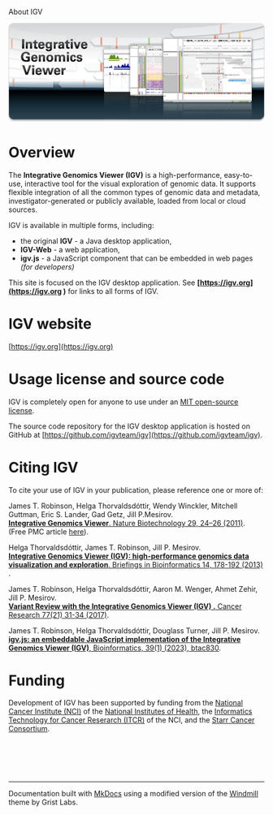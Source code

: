 
<!---
The page title should not go in the menu
-->
<p class="page-title"> About IGV </p>

![IGV banner](img/banner.png)

# Overview

The **Integrative Genomics Viewer (IGV)** is a high-performance, easy-to-use, interactive tool for the visual
exploration of genomic data. It supports flexible integration of all the common types of genomic data and metadata,
investigator-generated or publicly available, loaded from local or cloud sources.

IGV is available in multiple forms, including:

* the original **IGV** - a Java desktop application,
* **IGV-Web** \- a web application,
* **igv.js** \- a JavaScript component that can be embedded in web pages _(for_ _developers)_

This site is focused on the IGV desktop application. See **[https://igv.org](https://igv.org )** for links to all forms
of IGV.

# IGV website

[https://igv.org](https://igv.org)

# Usage license and source code

IGV is completely open for anyone to use under an [MIT open-source license](https://github.com/igvteam/igv/blob/master/license.txt).


The source code repository for the IGV desktop application is hosted on GitHub at [https://github.com/igvteam/igv](https://github.com/igvteam/igv).


# Citing IGV

To cite your use of IGV in your publication, please reference one or more of:

James T. Robinson, Helga Thorvaldsdóttir, Wendy Winckler, Mitchell Guttman, Eric S. Lander, Gad Getz, Jill P.Mesirov. <br>
[**Integrative Genomics
Viewer**. Nature Biotechnology 29, 24–26 (2011)](http://www.nature.com/nbt/journal/v29/n1/abs/nbt.1754.html). (Free PMC
article [here](https://www.ncbi.nlm.nih.gov/pmc/articles/PMC3346182/)).

Helga Thorvaldsdóttir, James T. Robinson, Jill P. Mesirov. <br>
[**Integrative Genomics Viewer (IGV): high-performance genomics data visualization and
exploration**. Briefings in Bioinformatics 14, 178-192 (2013)](https://academic.oup.com/bib/article/14/2/178/208453/Integrative-Genomics-Viewer-IGV-high-performance?searchresult=1)
.

James T. Robinson, Helga Thorvaldsdóttir, Aaron M. Wenger, Ahmet Zehir, Jill P. Mesirov. <br>[**Variant Review with the
Integrative Genomics Viewer (IGV)
.** Cancer Research 77(21) 31-34 (2017)](http://cancerres.aacrjournals.org/content/77/21/e31.long).

James T. Robinson, Helga Thorvaldsdóttir, Douglass Turner, Jill P. Mesirov. <br>
[**igv.js: an embeddable JavaScript implementation of the Integrative Genomics Viewer (IGV)**, Bioinformatics, 39(1) (2023), btac830](https://doi.org/10.1093/bioinformatics/btac830).
 

# Funding

Development of IGV has been supported by funding from the [National Cancer Institute (NCI)](http://cancer.gov) of
the [National Institutes of Health](https://www.nih.gov),
the [Informatics Technology for Cancer Reserarch (ITCR)](https://itcr.nci.nih.gov) of the NCI, and
the [Starr Cancer Consortium](http://www.starrcancer.org/starr/html/83159.cfm).

​
<br><br><br><br><hr>
<p> Documentation built with <a href="http://www.mkdocs.org/">MkDocs</a> using a modified version of the <a href="https://github.com/gristlabs/mkdocs-windmill">Windmill</a> theme by Grist Labs. </p>